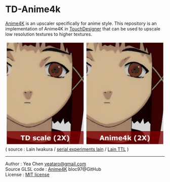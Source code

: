 TD-Anime4k
===
[Anime4K](https://github.com/bloc97/Anime4K) is an upscaler specifically for anime style. This repository is an implementation of Anime4K in [TouchDesigner](http://www.derivative.ca/) that can be used to upscale low resolution textures to higher textures.

![](./img/exp2.png)
( source : Lain Iwakura / [serial experiments lain](https://en.wikipedia.org/wiki/Serial_Experiments_Lain) / [Lain TTL](https://www.nbcuni.co.jp/rondorobe/anime/lain/ttl/) )

---
Author : Yea Chen <yeataro@gmail.com> \
Source GLSL code : [Anime4K](https://github.com/bloc97/Anime4K) bloc97@GitHub \
License : [MIT license](https://github.com/yeataro/TD-Anime4K/blob/master/LICENSE)